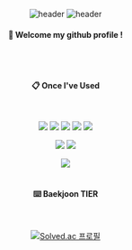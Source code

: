 
<div align="center"> 

![header](https://capsule-render.vercel.app/api?type=waving)
![header](https://capsule-render.vercel.app/api?type=cylinder&color=000000&height=150&section=header&text=javor10&fontColor=ffffff&fontSize=70&animation=fadeIn&fontAlignY=55)

####  :wave: Welcome my github profile !

 <br/>
 <br/>
  
####  :clipboard: Once I've Used 
  
 <br/>

<img src="https://img.shields.io/badge/c-A8B9CC?style=for-the-badge&logo=C&logoColor=white"> <img src="https://img.shields.io/badge/c++-00599C?style=for-the-badge&logo=cplusplus&logoColor=white"> <img src="https://img.shields.io/badge/python-3776AB?style=for-the-badge&logo=python&logoColor=white"> <img src="https://img.shields.io/badge/JAVA-007396?style=for-the-badge&logo=java&logoColor=white"> <img src="https://img.shields.io/badge/javascript-F7DF1E?style=for-the-badge&logo=javascript&logoColor=white">
 
<img src="https://img.shields.io/badge/MySQL-4479A1?style=for-the-badge&logo=MySQL&logoColor=white"> <img src="https://img.shields.io/badge/Oracle-F80000?style=for-the-badge&logo=Oracle&logoColor=white">

<img src="https://img.shields.io/badge/github-181717?style=for-the-badge&logo=github&logoColor=white">

   <br/>
   <br/>
 
#### :keyboard: Baekjoon TIER
 
  <br/>

[![Solved.ac
프로필](http://mazassumnida.wtf/api/v2/generate_badge?boj={handle})](https://solved.ac/{jmjs1008})
